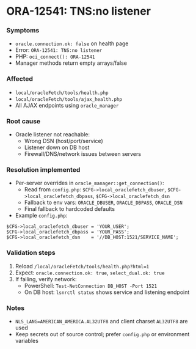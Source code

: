 # ORA-12541: TNS:no listener

### Symptoms
- `oracle.connection.ok: false` on health page
- Error: `ORA-12541: TNS:no listener`
- PHP: `oci_connect(): ORA-12541`
- Manager methods return empty arrays/false

### Affected
- `local/oracleFetch/tools/health.php`
- `local/oracleFetch/tools/ajax_health.php`
- All AJAX endpoints using `oracle_manager`

### Root cause
- Oracle listener not reachable:
  - Wrong DSN (host/port/service)
  - Listener down on DB host
  - Firewall/DNS/network issues between servers

### Resolution implemented
- Per-server overrides in `oracle_manager::get_connection()`:
  - Read from `config.php`: `$CFG->local_oraclefetch_dbuser`, `$CFG->local_oraclefetch_dbpass`, `$CFG->local_oraclefetch_dsn`
  - Fallback to env vars: `ORACLE_DBUSER`, `ORACLE_DBPASS`, `ORACLE_DSN`
  - Final fallback to hardcoded defaults
- Example `config.php`:
```
$CFG->local_oraclefetch_dbuser = 'YOUR_USER';
$CFG->local_oraclefetch_dbpass = 'YOUR_PASS';
$CFG->local_oraclefetch_dsn    = '//DB_HOST:1521/SERVICE_NAME';
```

### Validation steps
1) Reload `/local/oracleFetch/tools/health.php?html=1`
2) Expect: `oracle.connection.ok: true`, `select_dual.ok: true`
3) If failing, verify network:
   - PowerShell: `Test-NetConnection DB_HOST -Port 1521`
   - On DB host: `lsnrctl status` shows service and listening endpoint

### Notes
- `NLS_LANG=AMERICAN_AMERICA.AL32UTF8` and client charset `AL32UTF8` are used
- Keep secrets out of source control; prefer `config.php` or environment variables
